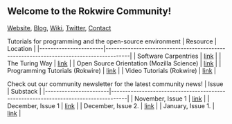 ## Welcome to the Rokwire Community!

[Website](https://rokwirecommunity.web.illinois.edu/), [Blog](https://publish.illinois.edu/bradly-alicea/), [Wiki](https://github.com/rokwire/rokwire-community/wiki), [Twitter](http://www.twitter.com/RokwireC/), [Contact](mailto:balicea@illinois.edu)

Tutorials for programming and the open-source environment
| Resource              | Location                                                                              |
|-----------------------|---------------------------------------------------------------------------------------|
| Software Carpentries  | [link](http://www.github.com/swcarpentry/swcarpentry)                                 |
| The Turing Way        | [link](https://github.com/alan-turing-institute/the-turing-way/blob/master/README.md) |
| Open Source Orientation (Mozilla Science) | [link](https://mozillascience.github.io/study-group-orientation/index.html)  |
| Programming Tutorials (Rokwire) | [link](https://github.com/rokwire/rokwire-community/wiki/Programming-Tutorials)       |
| Video Tutorials  (Rokwire)     | [link](https://github.com/rokwire/rokwire-community/wiki/Video-Tutorials)             |


Check out our community newsletter for the latest community news!
| Issue                 | Substack                                                                           |
|-----------------------|------------------------------------------------------------------------------------|
| November, Issue 1     | [link](https://rokwirecommunity.substack.com/p/rokwire-community-news)             |
| December, Issue 1     | [link](https://rokwirecommunity.substack.com/p/rokwire-community-news-november1)   |
| December, Issue 2.    | [link](https://rokwirecommunity.substack.com/p/rokwire-community-news-december-2)       |
| January, Issue 1.     | [link]()       |

<!-- Global site tag (gtag.js) - Google Analytics -->
<!-- <script async src="https://www.googletagmanager.com/gtag/js?id=G-4MN8VCWM3N"></script> -->
<!-- <script> -->
<!-- window.dataLayer = window.dataLayer || [];
  function gtag(){dataLayer.push(arguments);}
  gtag('js', new Date()); -->

<!--  gtag('config', 'G-4MN8VCWM3N');
</script>
-->
